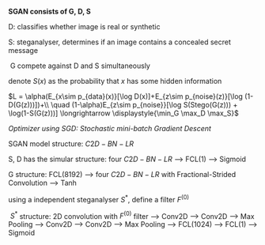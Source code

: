 **SGAN consists of G, D, S**

D: classifies whether image is real or synthetic

S: steganalyser, determines if an image contains a concealed secret message

​		G compete against D and S simultaneously



denote $S(x)$ as the probability that $x$ has some hidden information 

$L = \alpha(E_{x\sim p_{data}(x)}[\log D(x)]+E_{z\sim p_{noise}(z)}[\log (1-D(G(z)))])+\\ \quad (1-\alpha)E_{z\sim p_{noise}}[\log S(Stego(G(z))) + \log(1-S(G(z)))] \longrightarrow \displaystyle{\min_G \max_D \max_S}$



*Optimizer using SGD: Stochastic mini-batch Gradient Descent*



SGAN model structure:  $C2D-BN-LR$

S, D has the simular structure: four $C2D-BN-LR$ --> FCL(1) --> Sigmoid 

G structure: FCL(8192) --> four $C2D-BN-LR$ with Fractional-Strided Convolution --> Tanh



using a independent steganalyser $S^*$, define a filter $F^{(0)}$ 

​		$S^*$ structure: 2D convolution with $F^{(0)}$ filter --> Conv2D --> Conv2D --> Max Pooling --> Conv2D --> Conv2D --> Max Pooling --> FCL(1024) --> FCL(1) --> Sigmoid 